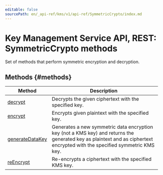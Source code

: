 ```yaml
---
editable: false
sourcePath: en/_api-ref/kms/v1/api-ref/SymmetricCrypto/index.md
---
```


# Key Management Service API, REST: SymmetricCrypto methods
Set of methods that perform symmetric encryption and decryption.

## Methods {#methods}
Method | Description
--- | ---
[decrypt](decrypt.md) | Decrypts the given ciphertext with the specified key.
[encrypt](encrypt.md) | Encrypts given plaintext with the specified key.
[generateDataKey](generateDataKey.md) | Generates a new symmetric data encryption key (not a KMS key) and returns the generated key as plaintext and as ciphertext encrypted with the specified symmetric KMS key.
[reEncrypt](reEncrypt.md) | Re-encrypts a ciphertext with the specified KMS key.